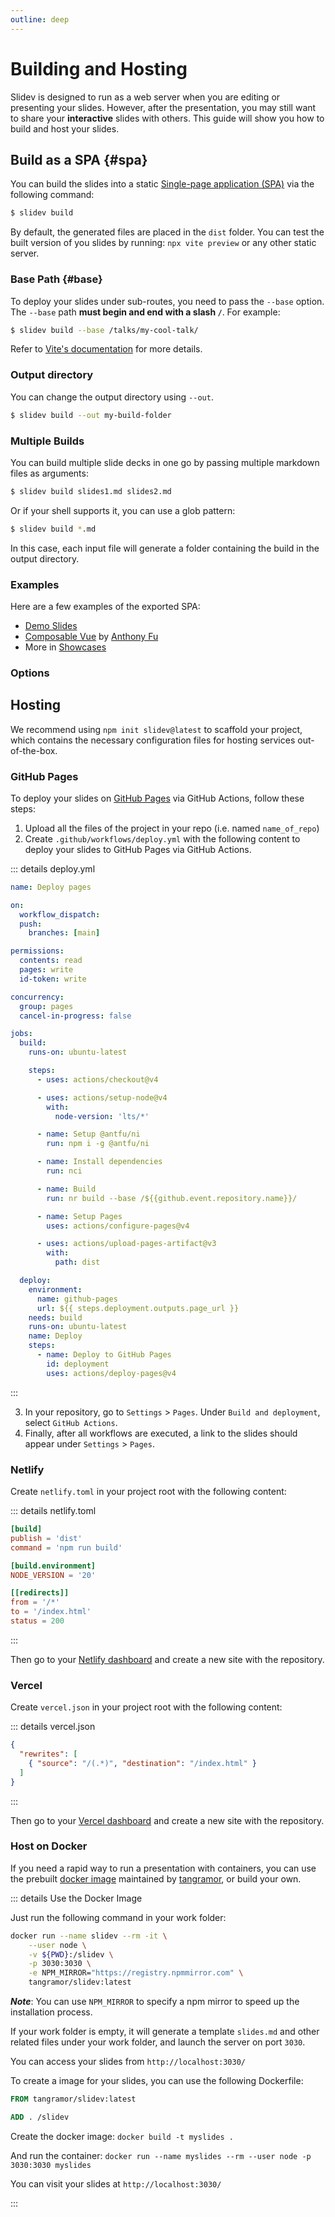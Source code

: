 ```yaml
---
outline: deep
---
```


# Building and Hosting

Slidev is designed to run as a web server when you are editing or presenting your slides. However, after the presentation, you may still want to share your **interactive** slides with others. This guide will show you how to build and host your slides.

## Build as a SPA {#spa}

You can build the slides into a static [Single-page application (SPA)](https://developer.mozilla.org/en-US/docs/Glossary/SPA) via the following command:

```bash
$ slidev build
```

By default, the generated files are placed in the `dist` folder. You can test the built version of you slides by running: `npx vite preview` or any other static server.

### Base Path {#base}

To deploy your slides under sub-routes, you need to pass the `--base` option. The `--base` path **must begin and end with a slash `/`**. For example:

```bash
$ slidev build --base /talks/my-cool-talk/
```

Refer to [Vite's documentation](https://vitejs.dev/guide/build.html#public-base-path) for more details.

### Output directory

You can change the output directory using `--out`.

```bash
$ slidev build --out my-build-folder
```

### Multiple Builds

You can build multiple slide decks in one go by passing multiple markdown files as arguments:

```bash
$ slidev build slides1.md slides2.md
```

Or if your shell supports it, you can use a glob pattern:

```bash
$ slidev build *.md
```

In this case, each input file will generate a folder containing the build in the output directory.

### Examples

Here are a few examples of the exported SPA:

- [Demo Slides](https://sli.dev/demo/starter)
- [Composable Vue](https://talks.antfu.me/2021/composable-vue) by [Anthony Fu](https://github.com/antfu)
- More in [Showcases](../resources/showcases)

### Options

<LinkCard link="feature/build-with-pdf" />
<LinkCard link="feature/bundle-remote-assets" />

## Hosting

We recommend using `npm init slidev@latest` to scaffold your project, which contains the necessary configuration files for hosting services out-of-the-box.

### GitHub Pages

To deploy your slides on [GitHub Pages](https://pages.github.com/) via GitHub Actions, follow these steps:

1. Upload all the files of the project in your repo (i.e. named `name_of_repo`)
2. Create `.github/workflows/deploy.yml` with the following content to deploy your slides to GitHub Pages via GitHub Actions.

::: details deploy.yml

```yaml
name: Deploy pages

on:
  workflow_dispatch:
  push:
    branches: [main]

permissions:
  contents: read
  pages: write
  id-token: write

concurrency:
  group: pages
  cancel-in-progress: false

jobs:
  build:
    runs-on: ubuntu-latest

    steps:
      - uses: actions/checkout@v4

      - uses: actions/setup-node@v4
        with:
          node-version: 'lts/*'

      - name: Setup @antfu/ni
        run: npm i -g @antfu/ni

      - name: Install dependencies
        run: nci

      - name: Build
        run: nr build --base /${{github.event.repository.name}}/

      - name: Setup Pages
        uses: actions/configure-pages@v4

      - uses: actions/upload-pages-artifact@v3
        with:
          path: dist

  deploy:
    environment:
      name: github-pages
      url: ${{ steps.deployment.outputs.page_url }}
    needs: build
    runs-on: ubuntu-latest
    name: Deploy
    steps:
      - name: Deploy to GitHub Pages
        id: deployment
        uses: actions/deploy-pages@v4
```

:::

3. In your repository, go to `Settings` > `Pages`. Under `Build and deployment`, select `GitHub Actions`.
4. Finally, after all workflows are executed, a link to the slides should appear under `Settings` > `Pages`.

### Netlify

Create `netlify.toml` in your project root with the following content:

::: details netlify.toml

```toml
[build]
publish = 'dist'
command = 'npm run build'

[build.environment]
NODE_VERSION = '20'

[[redirects]]
from = '/*'
to = '/index.html'
status = 200
```

:::

Then go to your [Netlify dashboard](https://netlify.com/) and create a new site with the repository.

### Vercel

Create `vercel.json` in your project root with the following content:

::: details vercel.json

```json
{
  "rewrites": [
    { "source": "/(.*)", "destination": "/index.html" }
  ]
}
```

:::

Then go to your [Vercel dashboard](https://vercel.com/) and create a new site with the repository.

### Host on Docker

If you need a rapid way to run a presentation with containers, you can use the prebuilt [docker image](https://hub.docker.com/r/tangramor/slidev) maintained by [tangramor](https://github.com/tangramor), or build your own.

::: details Use the Docker Image

Just run the following command in your work folder:

```bash
docker run --name slidev --rm -it \
    --user node \
    -v ${PWD}:/slidev \
    -p 3030:3030 \
    -e NPM_MIRROR="https://registry.npmmirror.com" \
    tangramor/slidev:latest
```

**_Note_**: You can use `NPM_MIRROR` to specify a npm mirror to speed up the installation process.

If your work folder is empty, it will generate a template `slides.md` and other related files under your work folder, and launch the server on port `3030`.

You can access your slides from `http://localhost:3030/`

To create a image for your slides, you can use the following Dockerfile:

```Dockerfile
FROM tangramor/slidev:latest

ADD . /slidev
```

Create the docker image: `docker build -t myslides .`

And run the container: `docker run --name myslides --rm --user node -p 3030:3030 myslides`

You can visit your slides at `http://localhost:3030/`

:::
